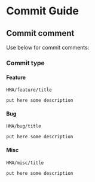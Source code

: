 # Commit Guide

## Commit comment

Use below for commit comments:

### Commit type

#### Feature

```
HMA/feature/title

put here some description
```

#### Bug

```
HMA/bug/title

put here some description
```

#### Misc

```
HMA/misc/title

put here some description
```
